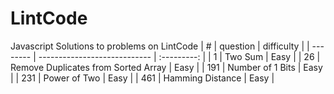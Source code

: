 # LintCode
Javascript Solutions to problems on LintCode
| #        | question                                 |  difficulty  |
| -------- |      ----------------------------        | :---------:  |
| 1        | Two Sum                                  | Easy         |
| 26       | Remove Duplicates from Sorted Array      | Easy         |
| 191      | Number of 1 Bits                         | Easy         |
| 231      | Power of Two                             | Easy         |
| 461      | Hamming Distance                         | Easy         |
